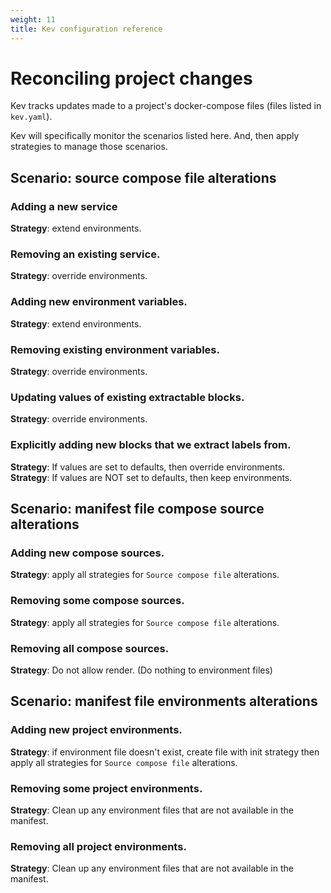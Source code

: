 ```yaml
---
weight: 11
title: Kev configuration reference
---
```


# Reconciling project changes

Kev tracks updates made to a project's docker-compose files (files listed in `kev.yaml`).

Kev will specifically monitor the scenarios listed here. And, then apply strategies to manage those scenarios.

## Scenario: source compose file alterations

### Adding a new service
**Strategy**: extend environments.

### Removing an existing service.
**Strategy**: override environments.

### Adding new environment variables.
**Strategy**: extend environments.

### Removing existing environment variables.
**Strategy**: override environments.

### Updating values of existing extractable blocks.
**Strategy**: override environments.

### Explicitly adding new blocks that we extract labels from.
**Strategy**: If values are set to defaults, then override environments.
**Strategy**: If values are NOT set to defaults, then keep environments.

## Scenario: manifest file compose source alterations

### Adding new compose sources.
**Strategy**: apply all strategies for `Source compose file` alterations.

### Removing some compose sources.
**Strategy**: apply all strategies for `Source compose file` alterations.

### Removing all compose sources.
**Strategy**: Do not allow render. (Do nothing to environment files)

## Scenario: manifest file environments alterations

### Adding new project environments.
**Strategy**: if environment file doesn't exist, create file with init strategy then apply all strategies for `Source compose file` alterations.

### Removing some project environments.
**Strategy**: Clean up any environment files that are not available in the manifest.

### Removing all project environments.
**Strategy**: Clean up any environment files that are not available in the manifest.
